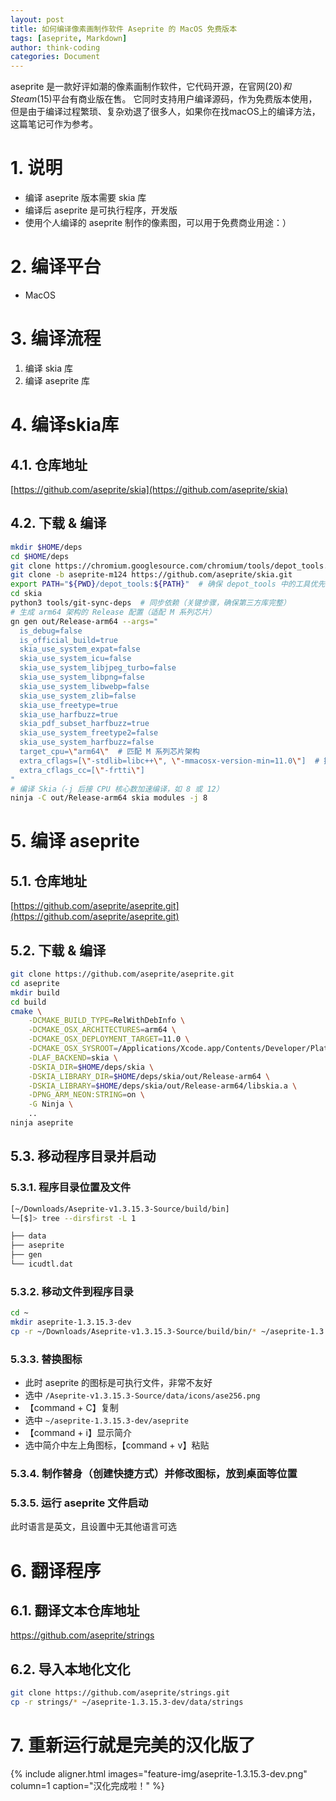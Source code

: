 ```yaml
---
layout: post
title: 如何编译像素画制作软件 Aseprite 的 MacOS 免费版本
tags: [aseprite, Markdown]
author: think-coding
categories: Document
---
```

aseprite 是一款好评如潮的像素画制作软件，它代码开源，在官网($20)和Steam($15)平台有商业版在售。
它同时支持用户编译源码，作为免费版本使用，但是由于编译过程繁琐、复杂劝退了很多人，如果你在找macOS上的编译方法，这篇笔记可作为参考。

# 1. 说明
- 编译 aseprite 版本需要 skia 库
- 编译后 aseprite 是可执行程序，开发版
- 使用个人编译的 aseprite 制作的像素图，可以用于免费商业用途：）

# 2. 编译平台
- MacOS

# 3. 编译流程
1. 编译 skia 库
2. 编译 aseprite 库

# 4. 编译skia库
## 4.1. 仓库地址
[https://github.com/aseprite/skia](https://github.com/aseprite/skia)


## 4.2. 下载 & 编译
```bash
mkdir $HOME/deps
cd $HOME/deps
git clone https://chromium.googlesource.com/chromium/tools/depot_tools.git
git clone -b aseprite-m124 https://github.com/aseprite/skia.git
export PATH="${PWD}/depot_tools:${PATH}"  # 确保 depot_tools 中的工具优先使用
cd skia
python3 tools/git-sync-deps  # 同步依赖（关键步骤，确保第三方库完整）
# 生成 arm64 架构的 Release 配置（适配 M 系列芯片）
gn gen out/Release-arm64 --args="
  is_debug=false 
  is_official_build=true 
  skia_use_system_expat=false 
  skia_use_system_icu=false 
  skia_use_system_libjpeg_turbo=false 
  skia_use_system_libpng=false 
  skia_use_system_libwebp=false 
  skia_use_system_zlib=false 
  skia_use_freetype=true 
  skia_use_harfbuzz=true 
  skia_pdf_subset_harfbuzz=true 
  skia_use_system_freetype2=false 
  skia_use_system_harfbuzz=false 
  target_cpu=\"arm64\"  # 匹配 M 系列芯片架构
  extra_cflags=[\"-stdlib=libc++\", \"-mmacosx-version-min=11.0\"]  # 提升最低版本
  extra_cflags_cc=[\"-frtti\"]
"
# 编译 Skia（-j 后接 CPU 核心数加速编译，如 8 或 12）
ninja -C out/Release-arm64 skia modules -j 8
```

# 5. 编译 aseprite
## 5.1. 仓库地址
[https://github.com/aseprite/aseprite.git](https://github.com/aseprite/aseprite.git)

## 5.2. 下载 & 编译
```bash
git clone https://github.com/aseprite/aseprite.git
cd aseprite
mkdir build
cd build
cmake \
    -DCMAKE_BUILD_TYPE=RelWithDebInfo \
    -DCMAKE_OSX_ARCHITECTURES=arm64 \
    -DCMAKE_OSX_DEPLOYMENT_TARGET=11.0 \
    -DCMAKE_OSX_SYSROOT=/Applications/Xcode.app/Contents/Developer/Platforms/MacOSX.platform/Developer/SDKs/MacOSX.sdk \
    -DLAF_BACKEND=skia \
    -DSKIA_DIR=$HOME/deps/skia \
    -DSKIA_LIBRARY_DIR=$HOME/deps/skia/out/Release-arm64 \
    -DSKIA_LIBRARY=$HOME/deps/skia/out/Release-arm64/libskia.a \
    -DPNG_ARM_NEON:STRING=on \
    -G Ninja \
    ..
ninja aseprite
```

## 5.3. 移动程序目录并启动
### 5.3.1. 程序目录位置及文件
```bash
[~/Downloads/Aseprite-v1.3.15.3-Source/build/bin] 
└─[$]> tree --dirsfirst -L 1

├── data
├── aseprite
├── gen
└── icudtl.dat
```

### 5.3.2. 移动文件到程序目录
```bash
cd ~
mkdir aseprite-1.3.15.3-dev
cp -r ~/Downloads/Aseprite-v1.3.15.3-Source/build/bin/* ~/aseprite-1.3.15.3-dev/
```

### 5.3.3. 替换图标
- 此时 aseprite 的图标是可执行文件，非常不友好
- 选中 `/Aseprite-v1.3.15.3-Source/data/icons/ase256.png`
- 【command + C】复制
- 选中 `~/aseprite-1.3.15.3-dev/aseprite`
- 【command + i】显示简介
- 选中简介中左上角图标，【command + v】粘贴

### 5.3.4. 制作替身（创建快捷方式）并修改图标，放到桌面等位置

### 5.3.5. 运行 aseprite 文件启动
此时语言是英文，且设置中无其他语言可选

# 6. 翻译程序
## 6.1. 翻译文本仓库地址
https://github.com/aseprite/strings

## 6.2. 导入本地化文化
```bash
git clone https://github.com/aseprite/strings.git
cp -r strings/* ~/aseprite-1.3.15.3-dev/data/strings
```

# 7. 重新运行就是完美的汉化版了
{% include aligner.html images="feature-img/aseprite-1.3.15.3-dev.png" column=1 caption="汉化完成啦！" %}